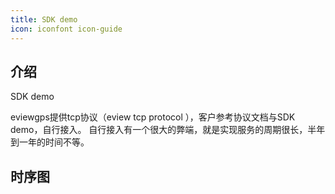 ```yaml
---
title: SDK demo
icon: iconfont icon-guide
---
```


## 介绍

SDK demo

eviewgps提供tcp协议（eview tcp  protocol ），客户参考协议文档与SDK demo，自行接入。
自行接入有一个很大的弊端，就是实现服务的周期很长，半年到一年的时间不等。

## 时序图

<!-- @import "../../sequenceDiagram/sdk-demo.md" -->
<!-- @include: ../../sequenceDiagram/sdk-demo.md -->


